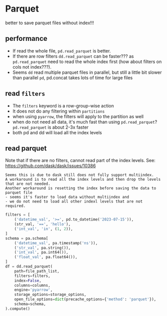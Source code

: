 # Parquet
better to save parquet files without index!!!

## performance
- If read the whole file, `pd.read_parquet` is better.
- If there are row filters `dd.read_parquet` can be faster??? as `pd.read_parquet` need to read the whole index first (how about filters on cols not index???).
- Seems `dd` read multiple parquet files in parallel, but still a little bit slower than parallel `pd`, pd.concat takes lots of time for large files

## read `filters`
- The `filters` keyword is a row-group-wise action
- It does not do any filtering within `partitions`
- when using `pyarrow`, the filters will apply to the partition as well
- when do not need all data, it's much fast than using `pd.read_parquet`? `pd.read_parquet` is about 2-3x faster
- both pd and dd will load all the index levels

## read parquet
Note that if there are no filters, cannot read part of the index levels. See: https://github.com/dask/dask/issues/10386
```
Seems this is due to dask still does not fully support multiindex.
A workaround is to read all the index levels and then drop the levels that are not needed.
Another workaround is resetting the index before saving the data to parquet file
- seems it's faster to load data without multiindex and
- we do not need to load all other indexl levels that are not required.
```

```py
filters = [
    ('datetime_val', '>=', pd.to_datetime('2023-07-15')),
    (str_val, '==', 'hello'),
    ('int_val', 'in', (1, 2)),
]
schema = pa.schema[
    ('datetime_val', pa.timestamp('ns')),
    ('str_val', pa.string()),
    ('int_val', pa.int64()),
    ('float_val', pa.float64()),
]        
df = dd.read_parquet(
    path=file_path_list,
    filters=filters,
    index=False,
    columns=columns,
    engine='pyarrow',
    storage_options=storage_options,
    open_file_options=dict(precache_options={'method': 'parquet'}),
    schema=schema,
).compute()
```
